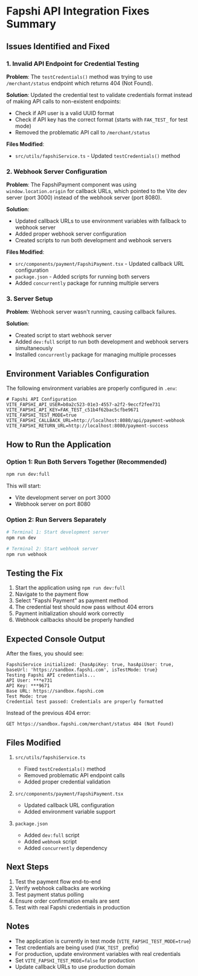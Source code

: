 # Fapshi API Integration Fixes Summary

## Issues Identified and Fixed

### 1. Invalid API Endpoint for Credential Testing
**Problem**: The `testCredentials()` method was trying to use `/merchant/status` endpoint which returns 404 (Not Found).

**Solution**: Updated the credential test to validate credentials format instead of making API calls to non-existent endpoints:
- Check if API user is a valid UUID format
- Check if API key has the correct format (starts with `FAK_TEST_` for test mode)
- Removed the problematic API call to `/merchant/status`

**Files Modified**:
- `src/utils/fapshiService.ts` - Updated `testCredentials()` method

### 2. Webhook Server Configuration
**Problem**: The FapshiPayment component was using `window.location.origin` for callback URLs, which pointed to the Vite dev server (port 3000) instead of the webhook server (port 8080).

**Solution**: 
- Updated callback URLs to use environment variables with fallback to webhook server
- Added proper webhook server configuration
- Created scripts to run both development and webhook servers

**Files Modified**:
- `src/components/payment/FapshiPayment.tsx` - Updated callback URL configuration
- `package.json` - Added scripts for running both servers
- Added `concurrently` package for running multiple servers

### 3. Server Setup
**Problem**: Webhook server wasn't running, causing callback failures.

**Solution**: 
- Created script to start webhook server
- Added `dev:full` script to run both development and webhook servers simultaneously
- Installed `concurrently` package for managing multiple processes

## Environment Variables Configuration

The following environment variables are properly configured in `.env`:

```env
# Fapshi API Configuration
VITE_FAPSHI_API_USER=b0a2c523-01e3-4557-a2f2-9eccf2fee731
VITE_FAPSHI_API_KEY=FAK_TEST_c51b4f62bac5cfbe9671
VITE_FAPSHI_TEST_MODE=true
VITE_FAPSHI_CALLBACK_URL=http://localhost:8080/api/payment-webhook
VITE_FAPSHI_RETURN_URL=http://localhost:8080/payment-success
```

## How to Run the Application

### Option 1: Run Both Servers Together (Recommended)
```bash
npm run dev:full
```

This will start:
- Vite development server on port 3000
- Webhook server on port 8080

### Option 2: Run Servers Separately
```bash
# Terminal 1: Start development server
npm run dev

# Terminal 2: Start webhook server
npm run webhook
```

## Testing the Fix

1. Start the application using `npm run dev:full`
2. Navigate to the payment flow
3. Select "Fapshi Payment" as payment method
4. The credential test should now pass without 404 errors
5. Payment initialization should work correctly
6. Webhook callbacks should be properly handled

## Expected Console Output

After the fixes, you should see:
```
FapshiService initialized: {hasApiKey: true, hasApiUser: true, baseUrl: 'https://sandbox.fapshi.com', isTestMode: true}
Testing Fapshi API credentials...
API User: ***e731
API Key: ***9671
Base URL: https://sandbox.fapshi.com
Test Mode: true
Credential test passed: Credentials are properly formatted
```

Instead of the previous 404 error:
```
GET https://sandbox.fapshi.com/merchant/status 404 (Not Found)
```

## Files Modified

1. `src/utils/fapshiService.ts`
   - Fixed `testCredentials()` method
   - Removed problematic API endpoint calls
   - Added proper credential validation

2. `src/components/payment/FapshiPayment.tsx`
   - Updated callback URL configuration
   - Added environment variable support

3. `package.json`
   - Added `dev:full` script
   - Added `webhook` script
   - Added `concurrently` dependency

## Next Steps

1. Test the payment flow end-to-end
2. Verify webhook callbacks are working
3. Test payment status polling
4. Ensure order confirmation emails are sent
5. Test with real Fapshi credentials in production

## Notes

- The application is currently in test mode (`VITE_FAPSHI_TEST_MODE=true`)
- Test credentials are being used (`FAK_TEST_` prefix)
- For production, update environment variables with real credentials
- Set `VITE_FAPSHI_TEST_MODE=false` for production
- Update callback URLs to use production domain 